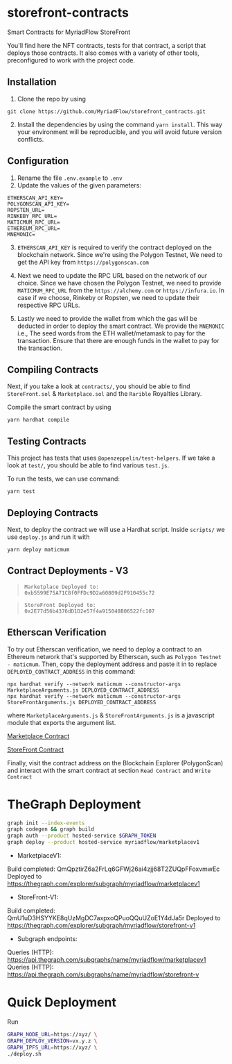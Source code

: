 # storefront-contracts

Smart Contracts for MyriadFlow StoreFront

You'll find here the NFT contracts, tests for that contract, a script that deploys those contracts. It also comes with a variety of other tools, preconfigured to work with the project code.

## Installation

1. Clone the repo by using

```shell
git clone https://github.com/MyriadFlow/storefront_contracts.git
```

2. Install the dependencies by using the command `yarn install`.
   This way your environment will be reproducible, and you will avoid future version conflicts.

## Configuration

1. Rename the file `.env.example` to `.env`
2. Update the values of the given parameters:

```shell
ETHERSCAN_API_KEY=
POLYGONSCAN_API_KEY=
ROPSTEN_URL=
RINKEBY_RPC_URL=
MATICMUM_RPC_URL=
ETHEREUM_RPC_URL=
MNEMONIC=
```

3. `ETHERSCAN_API_KEY` is required to verify the contract deployed on the blockchain network. Since we're using the Polygon Testnet, We need to get the API key from `https://polygonscan.com`

4. Next we need to update the RPC URL based on the network of our choice. Since we have chosen the Polygon Testnet, we need to provide `MATICMUM_RPC_URL` from
   the `https://alchemy.com` or `https://infura.io`. In case if we choose, Rinkeby or Ropsten, we need to update their respective RPC URLs.

5. Lastly we need to provide the wallet from which the gas will be deducted in order to deploy the smart contract. We provide the `MNEMONIC` i.e., The seed words from the ETH wallet/metamask to pay for the transaction. Ensure that there are enough funds in the wallet to pay for the transaction.

## Compiling Contracts

Next, if you take a look at `contracts/`, you should be able to find `StoreFront.sol` & `Marketplace.sol` and the `Rarible` Royalties Library.

Compile the smart contract by using

```shell
yarn hardhat compile
```

## Testing Contracts

This project has tests that uses `@openzeppelin/test-helpers`. If we take a look at `test/`, you should be able to find various `test.js`.

To run the tests, we can use command:

```shell
yarn test
```

## Deploying Contracts

Next, to deploy the contract we will use a Hardhat script. Inside `scripts/` we use `deploy.js` and run it with

```shell
yarn deploy maticmum
```

## Contract Deployments - V3

> `Marketplace Deployed to: 0xb5599E75A71C8f0FFDc9D2a60809d2F910455c72`

> `StoreFront Deployed to: 0x2E77d56b4376dD1D2e57f4a915048B06522fc107`

## Etherscan Verification

To try out Etherscan verification, we need to deploy a contract to an Ethereum network that's supported by Etherscan, such as `Polygon Testnet - maticmum`.
Then, copy the deployment address and paste it in to replace `DEPLOYED_CONTRACT_ADDRESS` in this command:

```shell
npx hardhat verify --network maticmum --constructor-args MarketplaceArguments.js DEPLOYED_CONTRACT_ADDRESS
npx hardhat verify --network maticmum --constructor-args StoreFrontArguments.js DEPLOYED_CONTRACT_ADDRESS
```

where `MarketplaceArguments.js` & `StoreFrontArguments.js` is a javascript module that exports the argument list.

[Marketplace Contract](https://mumbai.polygonscan.com/address/0xb5599E75A71C8f0FFDc9D2a60809d2F910455c72#code)

[StoreFront Contract](https://mumbai.polygonscan.com/address/0x2E77d56b4376dD1D2e57f4a915048B06522fc107#code)

Finally, visit the contract address on the Blockchain Explorer (PolygonScan) and interact with the smart contract at section `Read Contract` and `Write Contract`

# TheGraph Deployment

```bash
graph init --index-events
graph codegen && graph build
graph auth --product hosted-service $GRAPH_TOKEN
graph deploy --product hosted-service myriadflow/marketplacev1
```

- MarketplaceV1:

Build completed: QmQpztirZ6a2FrLq6GFWj26ai4zjj68T2ZUQpFFoxvmwEc
Deployed to https://thegraph.com/explorer/subgraph/myriadflow/marketplacev1

- StoreFront-V1:

Build completed: QmU1uD3HSYYKE8qUzMgDC7axpxoQPuoQQuUZoE1Y4dJa5r
Deployed to https://thegraph.com/explorer/subgraph/myriadflow/storefront-v1

- Subgraph endpoints:

Queries (HTTP):      https://api.thegraph.com/subgraphs/name/myriadflow/marketplacev1
Queries (HTTP):      https://api.thegraph.com/subgraphs/name/myriadflow/storefront-v

# Quick Deployment

Run

```bash
GRAPH_NODE_URL=https://xyz/ \
GRAPH_DEPLOY_VERSION=vx.y.z \
GRAPH_IPFS_URL=https://xyz/ \
./deploy.sh
```
